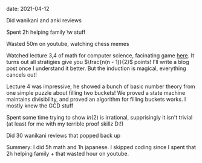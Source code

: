 date: 2021-04-12


Did wanikani and anki reviews

Spent 2h helping family \w stuff

Wasted 50m on youtube, watching chess memes

Watched lecture 3,4 of math for computer science, facinating game [here](https://youtu.be/NuGDkmwEObM?t=3733). It turns out all stratigies give you $\frac{n(n - 1)}{2}$ points!
I'll write a blog post once I understand it better. But the induction is magical, everything cancels out!

Lecture 4 was impressive, he showed a bunch of basic number theory from one simple puzzle about filling two buckets!
We proved a state machine maintains divisibility, and proved an algorithm for filling buckets works. I mostly knew the GCD stuff

Spent some time trying to show $ln(2)$ is irrational, supprisingly it isn't trivial (at least for me with my terrible proof skillz D:!)


Did 30 wanikani reviews that popped back up

Summery: I did 5h math and 1h japanese.
I skipped coding since I spent that 2h helping family + that wasted hour on youtube.



